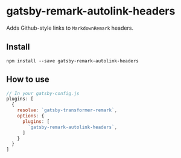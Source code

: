 # gatsby-remark-autolink-headers

Adds Github-style links to `MarkdownRemark` headers.

## Install

`npm install --save gatsby-remark-autolink-headers`

## How to use

```javascript
// In your gatsby-config.js
plugins: [
  {
    resolve: `gatsby-transformer-remark`,
    options: {
      plugins: [
        `gatsby-remark-autolink-headers`,
      ]
    }
  }
]
```
